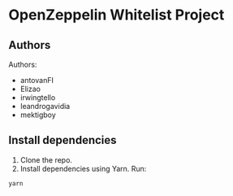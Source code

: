 # OpenZeppelin Whitelist Project

## Authors

Authors:

-   antovanFI
-   Elizao
-   irwingtello
-   leandrogavidia
-   mektigboy

## Install dependencies

1. Clone the repo.
2. Install dependencies using Yarn. Run:

```
yarn
```
